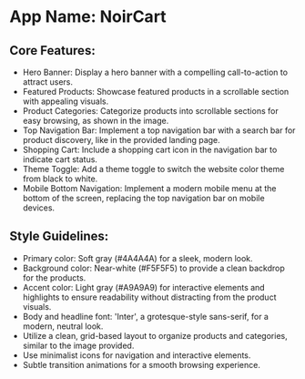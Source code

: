 # **App Name**: NoirCart

## Core Features:

- Hero Banner: Display a hero banner with a compelling call-to-action to attract users.
- Featured Products: Showcase featured products in a scrollable section with appealing visuals.
- Product Categories: Categorize products into scrollable sections for easy browsing, as shown in the image.
- Top Navigation Bar: Implement a top navigation bar with a search bar for product discovery, like in the provided landing page.
- Shopping Cart: Include a shopping cart icon in the navigation bar to indicate cart status.
- Theme Toggle: Add a theme toggle to switch the website color theme from black to white.
- Mobile Bottom Navigation: Implement a modern mobile menu at the bottom of the screen, replacing the top navigation bar on mobile devices.

## Style Guidelines:

- Primary color: Soft gray (#4A4A4A) for a sleek, modern look.
- Background color: Near-white (#F5F5F5) to provide a clean backdrop for the products.
- Accent color: Light gray (#A9A9A9) for interactive elements and highlights to ensure readability without distracting from the product visuals.
- Body and headline font: 'Inter', a grotesque-style sans-serif, for a modern, neutral look.
- Utilize a clean, grid-based layout to organize products and categories, similar to the image provided.
- Use minimalist icons for navigation and interactive elements.
- Subtle transition animations for a smooth browsing experience.